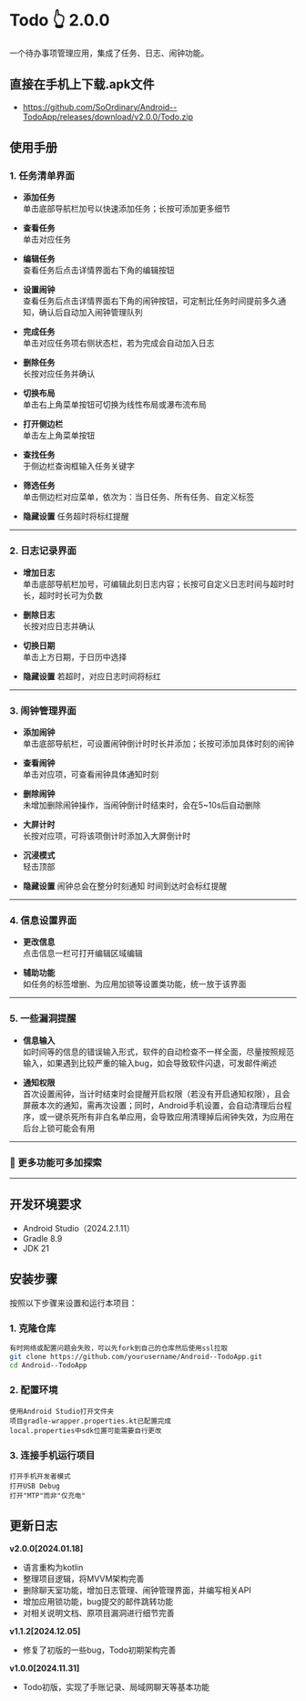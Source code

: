 # Todo 👆 2.0.0

一个待办事项管理应用，集成了任务、日志、闹钟功能。

## 直接在手机上下载.apk文件

- https://github.com/SoOrdinary/Android--TodoApp/releases/download/v2.0.0/Todo.zip

## 使用手册

### 1. 任务清单界面

- **添加任务**  
  单击底部导航栏加号以快速添加任务；长按可添加更多细节

- **查看任务**  
  单击对应任务

- **编辑任务**  
  查看任务后点击详情界面右下角的编辑按钮

- **设置闹钟**  
  查看任务后点击详情界面右下角的闹钟按钮，可定制比任务时间提前多久通知，确认后自动加入闹钟管理队列

- **完成任务**  
  单击对应任务项右侧状态栏，若为完成会自动加入日志

- **删除任务**  
  长按对应任务并确认

- **切换布局**  
  单击右上角菜单按钮可切换为线性布局或瀑布流布局

- **打开侧边栏**  
  单击左上角菜单按钮

- **查找任务**  
  于侧边栏查询框输入任务关键字

- **筛选任务**  
  单击侧边栏对应菜单，依次为：当日任务、所有任务、自定义标签

- **隐藏设置** 
  任务超时将标红提醒

---

### 2. 日志记录界面

- **增加日志**  
  单击底部导航栏加号，可编辑此刻日志内容；长按可自定义日志时间与超时时长，超时时长可为负数

- **删除日志**  
  长按对应日志并确认

- **切换日期**  
  单击上方日期，于日历中选择

- **隐藏设置**
  若超时，对应日志时间将标红

---

### 3. 闹钟管理界面

- **添加闹钟**  
  单击底部导航栏，可设置闹钟倒计时时长并添加；长按可添加具体时刻的闹钟

- **查看闹钟**  
  单击对应项，可查看闹钟具体通知时刻

- **删除闹钟**  
  未增加删除闹钟操作，当闹钟倒计时结束时，会在5~10s后自动删除

- **大屏计时**  
  长按对应项，可将该项倒计时添加入大屏倒计时

- **沉浸模式**  
  轻击顶部

- **隐藏设置**
  闹钟总会在整分时刻通知
  时间到达时会标红提醒

---

### 4. 信息设置界面

- **更改信息**  
  点击信息一栏可打开编辑区域编辑

- **辅助功能**  
  如任务的标签增删、为应用加锁等设置类功能，统一放于该界面

---
### 5. 一些漏洞提醒

- **信息输入**  
  如时间等的信息的错误输入形式，软件的自动检查不一样全面，尽量按照规范输入，如果遇到比较严重的输入bug，如会导致软件闪退，可发邮件阐述

- **通知权限**  
  首次设置闹钟，当计时结束时会提醒开启权限（若没有开启通知权限），且会屏蔽本次的通知，需再次设置；同时，Android手机设置，会自动清理后台程序，或一键杀死所有非白名单应用，会导致应用清理掉后闹钟失效，为应用在后台上锁可能会有用

---

### 🌱 更多功能可多加探索

---

## 开发环境要求

- Android Studio（2024.2.1.11）
- Gradle 8.9
- JDK 21

## 安装步骤

按照以下步骤来设置和运行本项目：

### 1. 克隆仓库
```bash
有时网络或配置问题会失败，可以先fork到自己的仓库然后使用ssl拉取
git clone https://github.com/yourusername/Android--TodoApp.git
cd Android--TodoApp
```

### 2. 配置环境

```
使用Android Studio打开文件夹
项目gradle-wrapper.properties.kt已配置完成
local.properties中sdk位置可能需要自行更改
```

### 3. 连接手机运行项目

```
打开手机开发者模式
打开USB Debug
打开"MTP"而非"仅充电"
```


## 更新日志

**v2.0.0[2024.01.18]**
- 语言重构为kotlin
- 整理项目逻辑，将MVVM架构完善
- 删除聊天室功能，增加日志管理、闹钟管理界面，并编写相关API
- 增加应用锁功能，bug提交的邮件跳转功能
- 对相关说明文档、原项目漏洞进行细节完善

**v1.1.2[2024.12.05]**
- 修复了初版的一些bug，Todo初期架构完善   

**v1.0.0[2024.11.31]**
- Todo初版，实现了手账记录、局域网聊天等基本功能